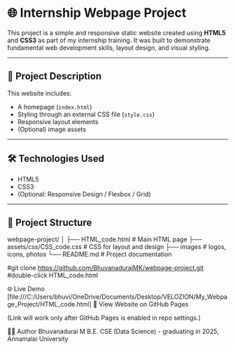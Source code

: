 # 🌐 Internship Webpage Project

This project is a simple and responsive static website created using **HTML5** and **CSS3** as part of my internship training. It was built to demonstrate fundamental web development skills, layout design, and visual styling.

---

## 📄 Project Description

This website includes:
- A homepage (`index.html`)
- Styling through an external CSS file (`style.css`)
- Responsive layout elements
- (Optional) image assets

---

## 🛠️ Technologies Used

- HTML5
- CSS3
- (Optional: Responsive Design / Flexbox / Grid)

---

## 📁 Project Structure


webpage-project/
│
├── HTML_code.html           # Main HTML page
├── assets/css/CSS_code.css           # CSS for layout and design
├── images              # logos, icons, photos
└── README.md            # Project documentation



#git clone https://github.com/BhuvanaduraiMK/webpage-project.git
#double-click HTML_code.html

🌐 Live Demo [file:///C:/Users/bhuvi/OneDrive/Documents/Desktop/VELOZION/My_Webpage_Project/HTML_code.html]
🔗 View Website on GitHub Pages

(Link will work only after GitHub Pages is enabled in repo settings.)

🙋‍♂️ Author
Bhuvanadurai M
B.E. CSE (Data Science) - graduating in 2025,
Annamalai University

